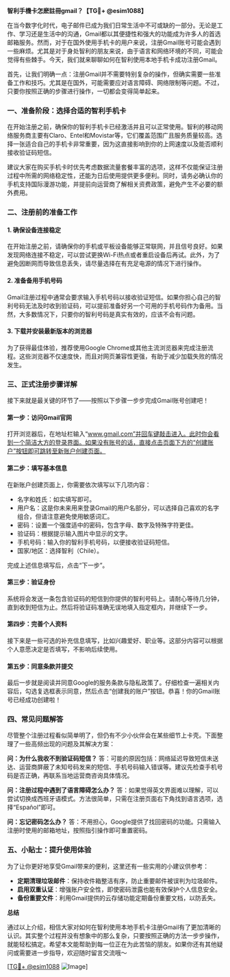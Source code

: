 **智利手機卡怎麽註冊gmail？【TG💪+ @esim1088】**

在当今数字化时代，电子邮件已成为我们日常生活中不可或缺的一部分。无论是工作、学习还是生活中的沟通，Gmail都以其便捷性和强大的功能成为许多人的首选邮箱服务。然而，对于在国外使用手机卡的用户来说，注册Gmail账号可能会遇到一些麻烦。尤其是对于身处智利的朋友来说，由于语言和网络环境的不同，可能会觉得有些棘手。今天，我们就来聊聊如何在智利使用本地手机卡成功注册Gmail。

首先，让我们明确一点：注册Gmail并不需要特别复杂的操作，但确实需要一些准备工作和技巧。尤其是在国外，可能需要应对语言障碍、网络限制等问题。不过，只要你按照正确的步骤进行操作，一切都会变得简单起来。

### 一、准备阶段：选择合适的智利手机卡

在开始注册之前，确保你的智利手机卡已经激活并且可以正常使用。智利的移动网络服务商主要有Claro、Entel和Movistar等，它们覆盖范围广且服务质量较高。选择一张适合自己的手机卡非常重要，因为这直接影响到你的上网速度以及能否顺利接收验证码短信。

建议大家在购买手机卡时优先考虑数据流量套餐丰富的选项，这样不仅能保证注册过程中所需的网络稳定性，还能为日后使用提供更多便利。同时，请务必确认你的手机支持国际漫游功能，并提前向运营商了解相关资费政策，避免产生不必要的额外费用。

### 二、注册前的准备工作

#### 1. 确保设备连接稳定
在开始注册之前，请确保你的手机或平板设备能够正常联网，并且信号良好。如果发现网络连接不稳定，可以尝试更换Wi-Fi热点或者重启设备后再试。此外，为了避免因断网而导致信息丢失，请尽量选择在有充足电源的情况下进行操作。

#### 2. 准备备用手机号码
Gmail注册过程中通常会要求输入手机号码以接收验证短信。如果你担心自己的智利号码无法及时收到验证码，可以提前准备好另一个可用的手机号码作为备用。当然，大多数情况下，只要你的智利号码是真实有效的，应该不会有问题。

#### 3. 下载并安装最新版本的浏览器
为了获得最佳体验，推荐使用Google Chrome或其他主流浏览器来完成注册流程。这些浏览器不仅速度快，而且对网页兼容性更强，有助于减少加载失败的情况发生。

### 三、正式注册步骤详解

接下来就是最关键的环节了——按照以下步骤一步步完成Gmail账号创建吧！

#### 第一步：访问Gmail官网
打开浏览器后，在地址栏输入“www.gmail.com”并回车键敲击进入。此时你会看到一个简洁大方的登录界面。如果没有账号的话，直接点击页面下方的“创建账户”按钮即可跳转至新账户创建页面。

#### 第二步：填写基本信息
在新账户创建页面上，你需要依次填写以下几项内容：
- 名字和姓氏：如实填写即可。
- 用户名：这是你未来用来登录Gmail的用户名部分，可以选择自己喜欢的名字组合，但请注意避免使用敏感词汇。
- 密码：设置一个强度适中的密码，包含字母、数字及特殊字符更佳。
- 验证码：根据提示输入图片中显示的文字。
- 手机号码：输入你的智利手机号码，以便接收验证码短信。
- 国家/地区：选择智利（Chile）。

完成上述信息填写后，点击“下一步”。

#### 第三步：验证身份
系统将会发送一条包含验证码的短信到你提供的智利号码上。请耐心等待几分钟，直到收到短信为止。然后将验证码准确无误地填入指定框内，并继续下一步。

#### 第四步：完善个人资料
接下来是一些可选的补充信息填写，比如兴趣爱好、职业等。这部分内容可以根据个人意愿决定是否填写，不影响后续使用。

#### 第五步：同意条款并提交
最后一步就是阅读并同意Google的服务条款与隐私政策了。仔细检查一遍相关内容后，勾选复选框表示同意，然后点击“创建我的账户”按钮。恭喜！你的Gmail账号已经成功创建啦！

### 四、常见问题解答

尽管整个注册过程看似简单明了，但仍有不少小伙伴会在某些细节上卡壳。下面整理了一些高频出现的问题及其解决方案：

**问：为什么我收不到验证码短信？**
答：可能的原因包括：网络延迟导致短信未送达、运营商屏蔽了未知号码发来的短信、手机号码输入错误等。建议先检查手机号码是否正确，再联系当地运营商咨询具体情况。

**问：注册过程中遇到了语言障碍怎么办？**
答：如果觉得英文界面难以理解，可以尝试切换成西班牙语模式。方法很简单，只需在注册页面右下角找到语言选项，选择“Español”即可。

**问：忘记密码怎么办？**
答：不用担心，Google提供了找回密码的功能。只需输入注册时使用的邮箱地址，按照指引操作即可重置密码。

### 五、小贴士：提升使用体验

为了让你更好地享受Gmail带来的便利，这里还有一些实用的小建议供参考：

- **定期清理垃圾邮件**：保持收件箱整洁有序，防止重要邮件被误判为垃圾邮件。
- **启用双重认证**：增强账户安全性，即使密码泄露也能有效保护个人信息安全。
- **备份重要文件**：利用Gmail提供的云存储功能定期备份重要文档，以防丢失。

**总结**

通过以上介绍，相信大家对如何在智利使用本地手机卡注册Gmail有了更加清晰的认识。其实整个过程并没有想象中的那么复杂，只要按照正确的方法一步步操作，就能轻松搞定。希望本文能帮助到每一位正在为此苦恼的朋友。如果你还有其他疑问或需要进一步指导，欢迎随时留言交流哦～

[[TG💪+ @esim1088](https://t.me/s/esim1088) ![Image](https://i.postimg.cc/4NQfJmqS/Snipaste-2025-05-13-00-14-12.png)]